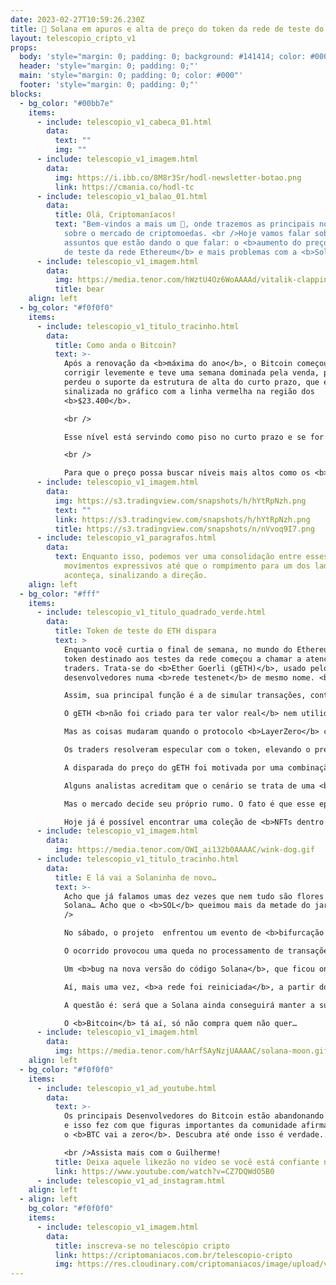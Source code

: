 ```yaml
---
date: 2023-02-27T10:59:26.230Z
title: 🚨 Solana em apuros e alta de preço do token da rede de teste do ETH 🤔
layout: telescopio_cripto_v1
props:
  body: 'style="margin: 0; padding: 0; background: #141414; color: #000"'
  header: 'style="margin: 0; padding: 0;"'
  main: 'style="margin: 0; padding: 0; color: #000"'
  footer: 'style="margin: 0; padding: 0;"'
blocks:
  - bg_color: "#00bb7e"
    items:
      - include: telescopio_v1_cabeca_01.html
        data:
          text: ""
          img: ""
      - include: telescopio_v1_imagem.html
        data:
          img: https://i.ibb.co/8M8r3Sr/hodl-newsletter-botao.png
          link: https://cmania.co/hodl-tc
      - include: telescopio_v1_balao_01.html
        data:
          title: Olá, Criptomaníacos!
          text: "Bem-vindos a mais um 🔭, onde trazemos as principais notícias e insights
            sobre o mercado de criptomoedas. <br />Hoje vamos falar sobre dois
            assuntos que estão dando o que falar: o <b>aumento do preço do token
            de teste da rede Ethereum</b> e mais problemas com a <b>Solana</b>!"
      - include: telescopio_v1_imagem.html
        data:
          img: https://media.tenor.com/hWztU4Oz6WoAAAAd/vitalik-clapping.gif
          title: bear
    align: left
  - bg_color: "#f0f0f0"
    items:
      - include: telescopio_v1_titulo_tracinho.html
        data:
          title: Como anda o Bitcoin?
          text: >-
            Após a renovação da <b>máxima do ano</b>, o Bitcoin começou a
            corrigir levemente e teve uma semana dominada pela venda, porém, não
            perdeu o suporte da estrutura de alta do curto prazo, que está
            sinalizada no gráfico com a linha vermelha na região dos
            <b>$23.400</b>.

            <br />

            Esse nível está servindo como piso no curto prazo e se for rompido, podemos ver o início de uma <b>correção mais acentuada</b> até os suportes marcados em amarelo. Vale ressaltar que a região chave para a continuação do movimento de alta é o nível dos <b>$20.900</b>. 

            <br />

            Para que o preço possa buscar níveis mais altos como os <b>$27.700</b>, é crucial que consiga manter esse nível e depois precisa superar a barreira dos <b>$25.200</b> (linha rosa).
      - include: telescopio_v1_imagem.html
        data:
          img: https://s3.tradingview.com/snapshots/h/hYtRpNzh.png
          text: ""
          link: https://s3.tradingview.com/snapshots/h/hYtRpNzh.png
          title: https://s3.tradingview.com/snapshots/n/nVvoq9I7.png
      - include: telescopio_v1_paragrafos.html
        data:
          text: Enquanto isso, podemos ver uma consolidação entre esses níveis, sem muitos
            movimentos expressivos até que o rompimento para um dos lados
            aconteça, sinalizando a direção.
    align: left
  - bg_color: "#fff"
    items:
      - include: telescopio_v1_titulo_quadrado_verde.html
        data:
          title: Token de teste do ETH dispara
          text: >
            Enquanto você curtia o final de semana, no mundo do Ethereum, um
            token destinado aos testes da rede começou a chamar a atenção dos
            traders. Trata-se do <b>Ether Goerli (gETH)</b>, usado pelos
            desenvolvedores numa <b>rede testenet</b> de mesmo nome. <br />

            Assim, sua principal função é a de simular transações, contatos inteligentes e outras atividades <b>antes</b> da implantação na rede principal do Ethereum.<br />

            O gETH <b>não foi criado para ter valor real</b> nem utilidade prática fora do ambiente de testes da rede. Ele, inicialmente, só podia ser obtido gratuitamente e em pequenas quantidades através de faucets (sites que distribuem pequenas quantidades de criptomoedas).<br />

            Mas as coisas mudaram quando o protocolo <b>LayerZero</b> criou um produto que permitia aos desenvolvedores comprar gETH diretamente na Uniswap.<br />

            Os traders resolveram especular com o token, elevando o preço que era de <b>U$ 0.07</b>, para cerca de <b>U$1.60</b>, no final de semana em DEXs. <br />

            A disparada do preço do gETH foi motivada por uma combinação de fatores: <b>escassez</b> do token nas DEXs; <b>demanda</b> por parte dos desenvolvedores; e <b>falta de informação</b> por parte dos traders menos experientes.<br />

            Alguns analistas acreditam que o cenário se trata de uma <b>bolha insustentável</b> e que o preço do gETH deve cair drasticamente em breve. <br />

            Mas o mercado decide seu próprio rumo. O fato é que esse episódio mostra como o mercado de criptomoedas pode ser <b>volátil e imprevisível</b>. <br />

            Hoje já é possível encontrar uma coleção de <b>NFTs dentro da rede de testes</b>, além da criação do memecoin <b>Goerli Inu</b>… Isso mesmo! Mais um token com tema de Shiba Inu.<br/>SOCORRO!
      - include: telescopio_v1_imagem.html
        data:
          img: https://media.tenor.com/OWI_ai132b0AAAAC/wink-dog.gif
      - include: telescopio_v1_titulo_tracinho.html
        data:
          title: E lá vai a Solaninha de novo…
          text: >-
            Acho que já falamos umas dez vezes que nem tudo são flores para a
            Solana… Acho que o <b>SOL</b> queimou mais da metade do jardim. <br
            />

            No sábado, o projeto  enfrentou um evento de <b>bifurcação (forking)</b> que afetou o seu funcionamento. A rede passou a rodar <b>50 vezes mais lenta</b> do que o esperado.<br/> Que novidade…🥱🥱🥱<br />

            O ocorrido provocou uma queda no processamento de transações e na sincronização dos nós, que entraram em conflito e se separaram da cadeia principal.<br />

            Um <b>bug na nova versão do código Solana</b>, que ficou online horas antes da lentidão da rede, pode ser o culpado do problema. Mas os validadores tentaram voltar para a versão antiga do programa, o que não trouxe a normalização da rede. <br />

            Aí, mais uma vez, <b>a rede foi reiniciada</b>, a partir do momento em que os problemas começaram. Isso naõ é nada bom!<br />

            A questão é: será que a Solana ainda conseguirá manter a sua <b>reputação e confiança</b> diante dos frequentes problemas na sua rede? Ou será que os usuários vão <b>migrar definitivamente</b> para outras alternativas mais estáveis e seguras? <br />

            O <b>Bitcoin</b> tá aí, só não compra quem não quer…
      - include: telescopio_v1_imagem.html
        data:
          img: https://media.tenor.com/hArfSAyNzjUAAAAC/solana-moon.gif
    align: left
  - bg_color: "#f0f0f0"
    items:
      - include: telescopio_v1_ad_youtube.html
        data:
          text: >-
            Os principais Desenvolvedores do Bitcoin estão abandonando o projeto
            e isso fez com que figuras importantes da comunidade afirmassem que
            o <b>BTC vai a zero</b>. Descubra até onde isso é verdade... 

            <br />Assista mais com o Guilherme!
          title: Deixa aquele likezão no vídeo se você está confiante no BTC!
          link: https://www.youtube.com/watch?v=CZ7DQWdO5B0
      - include: telescopio_v1_ad_instagram.html
    align: left
  - align: left
    bg_color: "#f0f0f0"
    items:
      - include: telescopio_v1_imagem.html
        data:
          title: inscreva-se no telescópio cripto
          link: https://criptomaniacos.com.br/telescopio-cripto
          img: https://res.cloudinary.com/criptomaniacos/image/upload/v1662133224/telescopio/inscreva-se-telescopio.png
---
```

